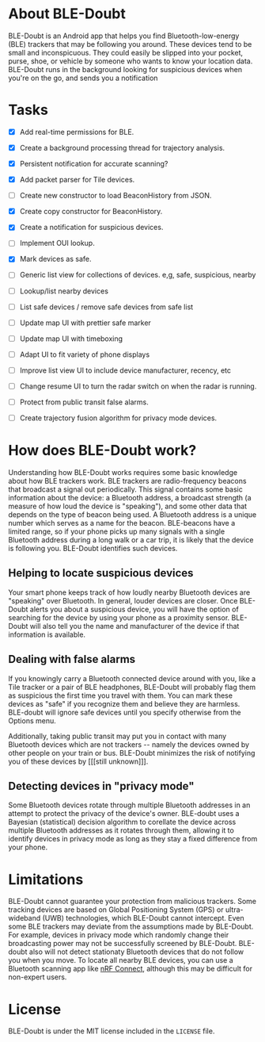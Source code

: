 # About BLE-Doubt

BLE-Doubt is an Android app that helps you find Bluetooth-low-energy (BLE) trackers that may be following you around. These devices tend to be small and inconspicuous. They could easily be slipped into your pocket, purse, shoe, or vehicle by someone who wants to know your location data. BLE-Doubt runs in the background looking for suspicious devices when you're on the go, and sends you a notification  

# Tasks

- [X] Add real-time permissions for BLE.
- [X] Create a background processing thread for trajectory analysis.
- [X] Persistent notification for accurate scanning?
- [X] Add packet parser for Tile devices.
- [ ] Create new constructor to load BeaconHistory from JSON.
- [X] Create copy constructor for BeaconHistory.
- [X] Create a notification for suspicious devices.
- [ ] Implement OUI lookup.
- [X] Mark devices as safe.
- [ ] Generic list view for collections of devices. e,g, safe, suspicious, nearby
- [ ] Lookup/list nearby devices
- [ ] List safe devices / remove safe devices from safe list
- [ ] Update map UI with prettier safe marker
- [ ] Update map UI with timeboxing
- [ ] Adapt UI to fit variety of phone displays
- [ ] Improve list view UI to include device manufacturer, recency, etc
- [ ] Change resume UI to turn the radar switch on when the radar is running.
- [ ] Protect from public transit false alarms.
- [ ] Create trajectory fusion algorithm for privacy mode devices.


# How does BLE-Doubt work?

Understanding how BLE-Doubt works requires some basic knowledge about how BLE trackers work. BLE trackers are radio-frequency beacons that broadcast a signal out periodically. This signal contains some basic information about the device: a Bluetooth address, a broadcast strength (a measure of how loud the device is "speaking"), and some other data that depends on the type of beacon being used. A Bluetooth address is a unique number which serves as a name for the beacon. BLE-beacons have a limited range, so if your phone picks up many signals with a single Bluetooth address during a long walk or a car trip, it is likely that the device is following you. BLE-Doubt identifies such devices.

## Helping to locate suspicious devices

Your smart phone keeps track of how loudly nearby Bluetooth devices are "speaking" over Bluetooth. In general, louder devices are closer. Once BLE-Doubt alerts you about a suspicious device, you will have the option
of searching for the device by using your phone as a proximity sensor. BLE-Doubt will also tell you the name and manufacturer of the device if that information is available.

## Dealing with false alarms

If you knowingly carry a Bluetooth connected device around with you, like a Tile tracker or a pair of BLE headphones, BLE-Doubt will probably flag them as suspicious the first time you travel with them. You can mark these devices as "safe" if you recognize them and believe they are harmless. BLE-doubt will ignore safe devices until you specify otherwise from the Options menu.

Additionally, taking public transit may put you in contact with many Bluetooth devices which are not trackers -- namely the devices owned by other people on your train or bus. BLE-Doubt minimizes the risk of notifying you of these devices by [[[still unknown]]].

## Detecting devices in "privacy mode"

Some Bluetooth devices rotate through multiple Bluetooth addresses in an attempt to protect the privacy of the device's owner. BLE-doubt uses a Bayesian (statistical) decision algorithm to corellate the device across multiple Bluetooth addresses as it rotates through them, allowing it to identify devices in privacy mode as long as they stay a fixed difference from your phone. 

# Limitations

BLE-Doubt cannot guarantee your protection from malicious trackers. Some tracking devices are based on Global Positioning System (GPS) or ultra-wideband (UWB) technologies, which BLE-Doubt cannot intercept. Even some BLE trackers may deviate from the assumptions made by BLE-Doubt. For example, devices in privacy mode which randomly change their broadcasting power may not be successfully screened by BLE-Doubt. BLE-doubt also will not detect stationaty Bluetooth devices that do not follow you when you move. To locate all nearby BLE devices, you can use a Bluetooth scanning app like  [nRF Connect](https://www.nordicsemi.com/Software-and-tools/Development-Tools/nRF-Connect-for-mobile), although this may be difficult for non-expert users.

# License 

BLE-Doubt is under the MIT license included in the `LICENSE` file.
